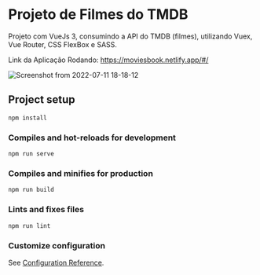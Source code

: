 # Projeto de Filmes do TMDB
Projeto com VueJs 3, consumindo a API do TMDB (filmes), utilizando Vuex, Vue Router, CSS FlexBox e SASS.

Link da Aplicação Rodando: https://moviesbook.netlify.app/#/

![Screenshot from 2022-07-11 18-18-12](https://user-images.githubusercontent.com/44420212/178360067-f6c10475-cf6d-4736-88f6-634c2850bc9e.png)



## Project setup
```
npm install
```

### Compiles and hot-reloads for development
```
npm run serve
```

### Compiles and minifies for production
```
npm run build
```

### Lints and fixes files
```
npm run lint
```

### Customize configuration
See [Configuration Reference](https://cli.vuejs.org/config/).
